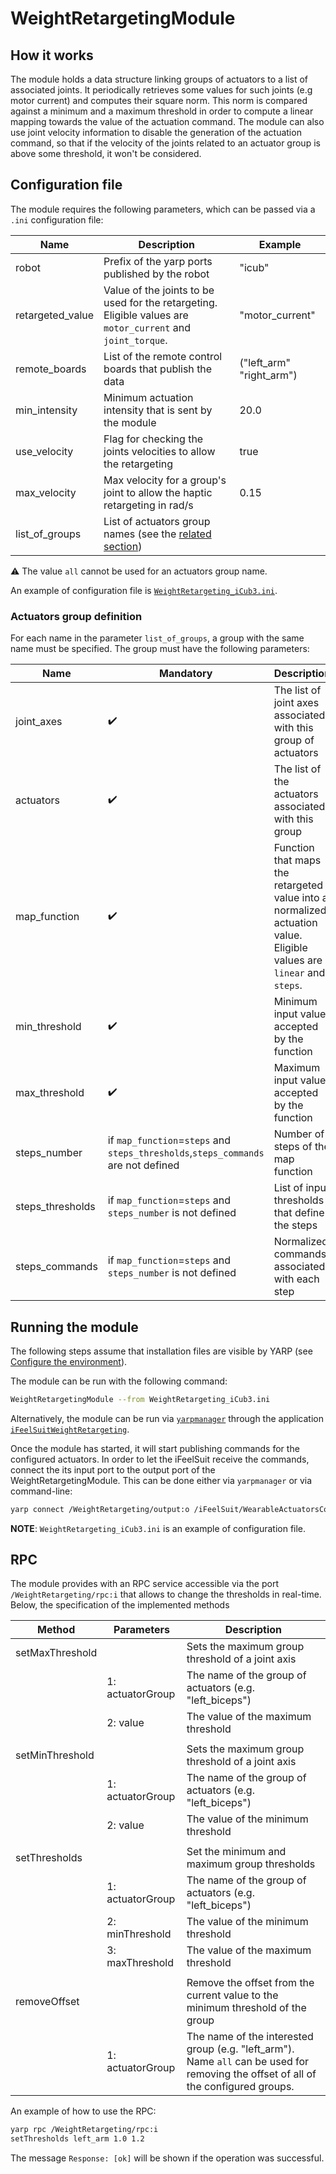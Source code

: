 # WeightRetargetingModule

## How it works

The module holds a data structure linking groups of actuators to a list of associated joints. It periodically retrieves some values for such joints (e.g motor current) and computes their square norm. This norm is compared against a minimum and a maximum threshold in order to compute a linear mapping towards the value of the actuation command.
The module can also use joint velocity information to disable the generation of the actuation command, so that if the velocity of the joints related to an actuator group is above some threshold, it won't be considered.

## Configuration file

The module requires the following parameters, which can be passed via a `.ini` configuration file:

| Name                | Description                                                                                                                                                                                                    | Example                                     |
|---------------------|----------------------------------------------------------------------------------------------------------------------------------------------------------------------------------------------------------------|---------------------------------------------|
| robot               | Prefix of the yarp ports published by the robot                                                                                                                                                                | "icub"                                     |
| retargeted_value | Value of the joints to be used for the retargeting. Eligible values are `motor_current` and `joint_torque`. | "motor_current" |
| remote_boards       | List of the remote control boards that publish the data                                                                                                                                                        | ("left_arm" "right_arm")                  |
| min_intensity | Minimum actuation intensity that is sent by the module | 20.0 |
| use_velocity | Flag for checking the joints velocities to allow the retargeting | true |
| max_velocity | Max velocity for a group's joint to allow the haptic retargeting in rad/s| 0.15 |
| list_of_groups | List of actuators group names (see the [related section](#actuators-group-definition)) |  |


:warning: The value `all` cannot be used for an actuators group name.

An example of configuration file is [`WeightRetargeting_iCub3.ini`](conf/WeightRetargeting_iCub3.ini).

### Actuators group definition

For each name in the parameter `list_of_groups`, a group with the same name must be specified.
The group must have the following parameters:

| Name                | Mandatory | Description                                                                                                                                                                                                    | Example                                     |
|---------------------|--|----------------------------------------------------------------------------------------------------------------------------------------------------------------------------------------------------------------|---------------------------------------------|
| joint_axes | :heavy_check_mark: | The list of joint axes associated with this group of actuators | ("l_wrist_pitch" "l_wrist_yaw") |
| actuators | :heavy_check_mark: | The list of the actuators associated with this group | ("13@1" "13@2" "13@4")|
| map_function | :heavy_check_mark: | Function that maps the retargeted value into a normalized actuation value. Eligible values are `linear` and `steps`. | "linear"|
|min_threshold| :heavy_check_mark: | Minimum input value accepted by the function| 0.45 | 
|max_threshold| :heavy_check_mark: | Maximum input value accepted by the function| 1.5 |
| steps_number | if `map_function`=`steps` and `steps_thresholds`,`steps_commands` are not defined| Number of steps of the map function | 5 | 
| steps_thresholds | if `map_function`=`steps` and `steps_number` is not defined| List of input thresholds that define the steps |(0.2 0.5 0.8)|
|steps_commands | if `map_function`=`steps` and `steps_number` is not defined | Normalized commands associated with each step | (0.4 0.5 0.8 1.0) |



## Running the module

The following steps assume that installation files are visible by YARP (see [Configure the environment](Installation.md#configure-the-environment)).

The module can be run with the following command:

```bash
WeightRetargetingModule --from WeightRetargeting_iCub3.ini
```

Alternatively, the module can be run via [`yarpmanager`](https://www.yarp.it/latest//yarpmanager.html) through the application [`iFeelSuitWeightRetargeting`](apps/iFeelSuitWeightRetargeting.xml).

Once the module has started, it will start publishing commands for the configured actuators.
In order to let the iFeelSuit receive the commands, connect the its input port to the output port of the WeightRetargetingModule. 
This can be done either via `yarpmanager` or via command-line:
```bash
yarp connect /WeightRetargeting/output:o /iFeelSuit/WearableActuatorsCommand/input:i
```

**NOTE**: `WeightRetargeting_iCub3.ini` is an example of configuration file.

## RPC 

The module provides with an RPC service accessible via the port `/WeightRetargeting/rpc:i` that allows to change the thresholds in real-time. Below, the specification of the implemented methods

| Method            | Parameters      | Description                                             |
|-----------------|-----------------|---------------------------------------------------------|
| setMaxThreshold |                 | Sets the maximum group threshold of a joint axis |
|                 | 1: actuatorGroup| The name of the group of actuators (e.g. "left_biceps")             |
|                 | 2: value        | The value of the maximum threshold                      |
|                 |          |             |
| setMinThreshold |                 | Sets the maximum group threshold of a joint axis |
|                 | 1: actuatorGroup| The name of the group of actuators (e.g. "left_biceps")             |
|                 | 2: value        | The value of the minimum threshold                      |
|                 |          |             |
| setThresholds   |                 | Set the minimum and maximum group thresholds     |
|                 | 1: actuatorGroup| The name of the group of actuators (e.g. "left_biceps")             |
|                 | 2: minThreshold | The value of the minimum threshold                      |
|                 | 3: maxThreshold | The value of the maximum threshold                      |
| | |
| removeOffset | | Remove the offset from the current value to the minimum threshold of the group |
| |1: actuatorGroup | The name of the interested group (e.g. "left_arm"). Name `all` can be used for removing the offset of all of the configured groups.|

An example of how to use the RPC:
```bash
yarp rpc /WeightRetargeting/rpc:i
setThresholds left_arm 1.0 1.2
```

The message `Response: [ok]` will be shown if the operation was successful.
